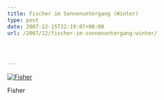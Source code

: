 ```yaml
---
title: Fischer im Sonnenuntergang (Winter)
type: post
date: 2007-12-15T22:19:07+00:00
url: /2007/12/fischer-im-sonnenuntergang-winter/




---
```

<div class="flickr">
  <a href="http://www.flickr.com/photos/schreibblogade/2115126000/" title="Fisher"><img src="//farm3.static.flickr.com/2102/2115126000_1fc5182b47.jpg" alt="Fisher" /></a></p>

  <p>
    Fisher
  </p>
</div>
